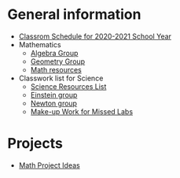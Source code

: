# General information
* [Classrom Schedule for 2020-2021 School Year](schedule.png)
* Mathematics
  * [Algebra Group](math/algebra_work)
  * [Geometry Group](geometry_work)
  * [Math resources](math/resources)
* Classwork list for Science
    * [Science Resources List](science_resources)
    * [Einstein group](science_einstein_work)
    * [Newton group](science_newton_work)
    * [Make-up Work for Missed Labs](science-make-up)
# Projects
* [Math Project Ideas](math/project_ideas.md)

